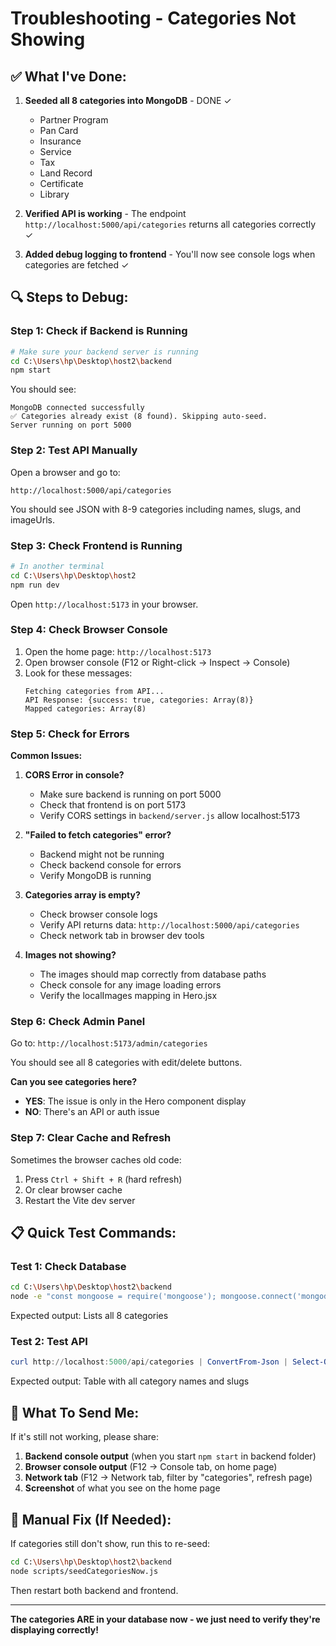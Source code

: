 # Troubleshooting - Categories Not Showing

## ✅ What I've Done:

1. **Seeded all 8 categories into MongoDB** - DONE ✓
   - Partner Program
   - Pan Card  
   - Insurance
   - Service
   - Tax
   - Land Record
   - Certificate
   - Library

2. **Verified API is working** - The endpoint `http://localhost:5000/api/categories` returns all categories correctly ✓

3. **Added debug logging to frontend** - You'll now see console logs when categories are fetched ✓

## 🔍 Steps to Debug:

### Step 1: Check if Backend is Running
```bash
# Make sure your backend server is running
cd C:\Users\hp\Desktop\host2\backend
npm start
```

You should see:
```
MongoDB connected successfully
✅ Categories already exist (8 found). Skipping auto-seed.
Server running on port 5000
```

### Step 2: Test API Manually
Open a browser and go to:
```
http://localhost:5000/api/categories
```

You should see JSON with 8-9 categories including names, slugs, and imageUrls.

### Step 3: Check Frontend is Running
```bash
# In another terminal
cd C:\Users\hp\Desktop\host2
npm run dev
```

Open `http://localhost:5173` in your browser.

### Step 4: Check Browser Console
1. Open the home page: `http://localhost:5173`
2. Open browser console (F12 or Right-click → Inspect → Console)
3. Look for these messages:
   ```
   Fetching categories from API...
   API Response: {success: true, categories: Array(8)}
   Mapped categories: Array(8)
   ```

### Step 5: Check for Errors

**Common Issues:**

1. **CORS Error in console?**
   - Make sure backend is running on port 5000
   - Check that frontend is on port 5173
   - Verify CORS settings in `backend/server.js` allow localhost:5173

2. **"Failed to fetch categories" error?**
   - Backend might not be running
   - Check backend console for errors
   - Verify MongoDB is running

3. **Categories array is empty?**
   - Check browser console logs
   - Verify API returns data: `http://localhost:5000/api/categories`
   - Check network tab in browser dev tools

4. **Images not showing?**
   - The images should map correctly from database paths
   - Check console for any image loading errors
   - Verify the localImages mapping in Hero.jsx

### Step 6: Check Admin Panel

Go to: `http://localhost:5173/admin/categories`

You should see all 8 categories with edit/delete buttons.

**Can you see categories here?**
- **YES**: The issue is only in the Hero component display
- **NO**: There's an API or auth issue

### Step 7: Clear Cache and Refresh

Sometimes the browser caches old code:
1. Press `Ctrl + Shift + R` (hard refresh)
2. Or clear browser cache
3. Restart the Vite dev server

## 📋 Quick Test Commands:

### Test 1: Check Database
```bash
cd C:\Users\hp\Desktop\host2\backend
node -e "const mongoose = require('mongoose'); mongoose.connect('mongodb://localhost:27017/shivalik_service_hub').then(async () => { const Category = require('./models/Category'); const count = await Category.countDocuments(); console.log('Total categories:', count); const cats = await Category.find(); cats.forEach(c => console.log('-', c.name, '(' + c.slug + ')')); mongoose.connection.close(); });"
```

Expected output: Lists all 8 categories

### Test 2: Test API
```powershell
curl http://localhost:5000/api/categories | ConvertFrom-Json | Select-Object -ExpandProperty categories | Format-Table name, slug
```

Expected output: Table with all category names and slugs

## 🎯 What To Send Me:

If it's still not working, please share:

1. **Backend console output** (when you start `npm start` in backend folder)
2. **Browser console output** (F12 → Console tab, on home page)
3. **Network tab** (F12 → Network tab, filter by "categories", refresh page)
4. **Screenshot** of what you see on the home page

## 🔧 Manual Fix (If Needed):

If categories still don't show, run this to re-seed:
```bash
cd C:\Users\hp\Desktop\host2\backend
node scripts/seedCategoriesNow.js
```

Then restart both backend and frontend.

---

**The categories ARE in your database now - we just need to verify they're displaying correctly!**

